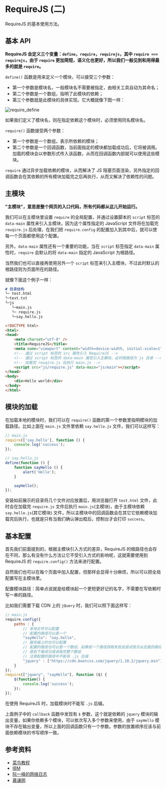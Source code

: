 # RequireJS (二)

RequireJS 的基本使用方法。

## 基本 API

**RequireJS 会定义三个变量：`define`，`require`，`requirejs`，其中 `require === requirejs`，由于 `require` 更加简短，语义化也更好，所以我们一般见到和用得最多的就是 `require`。**

`define()` 函数是用来定义一个模块，可以接受三个参数：

* 第一个参数是模块名，一般模块名不需要被指定，由相关工具自动为其命名；
* 第二个参数是一个数组，指明了此模块的依赖；
* 第三个参数就是此模块的具体实现。它大概就像下图一样：

<img :src="$withBase('/images/js/require_define.png')" alt="require_define">

如果我们定义了模块名，则在指定依赖这个模块时，必须使用同名模块名。

`require()` 函数接受两个参数：

* 第一个参数是一个数组，表示所依赖的模块；
* 第二个参数是一个回调函数，当前面指定的模块都加载成功后，它将被调用。加载的模块会以参数形式传入该函数，从而在回调函数内部就可以使用这些模块。

`require` 通过异步加载依赖的模块，从而解决了 JS 阻塞页面渲染，另外指定的回调函数会在其依赖的所有模块加载完之后再执行，从而又解决了依赖性的问题。

## 主模块

**"主模块"，意思是整个网页的入口代码，所有代码都从这儿开始运行。**

我们可以在主模块里设置 `require` 的全局配置，并通过设置脚本的 `script` 标签的 `data-main` 属性来引入主模块，因为这个属性指定的 JavaScript 文件将在加载完 `reuqire.js` 后处理，在我们把 `require.config` 的配置加入到其中后，就可以使每一个页面都使用这个配置。

另外，`data-main` 属性还有一个重要的功能，当在 `script` 标签指定 `data-main` 属性时，`require` 会默认的将 `data-main` 指定的 JavaScript 为根路径。

当然我们也可以直接再使用另外一个 `script` 标签来引入主模块，不过此时默认的根路径则为页面所在的路径。

就像下面这个例子一样：

```markdown
# 目录结构
└─ test.html
└─text.txt
└─js
   └─main.js
   └─ require.js
   └─say.hello.js
```

```html
<!DOCTYPE html>
<html>
<head>
    <meta charset="utf-8" />
    <title>RequireJS</title>
    <meta name="viewport" content="width=device-width, initial-scale=1">
    <!-- 通过 script 标签的 src 属性引入 RequireJS -->
    <!-- 通过 script 标签的 data-main 属性引入主模块，此时根路径为 js 目录 -->
    <!-- 加载完 reuqire.js 后执行 main.js -->
    <script src="js/require.js" data-main="js/main"></script>
</head>
<body>
    <div>Hello world</div>
</body>
</html>
```

## 模块的加载

在加载本地的模块时，我们可以在 `require()` 函数的第一个参数里指明模块的加载路径。比如上面在 `main.js` 文件里依赖 `say.hello.js` 文件，我们可以这样写：

```javascript
// main.js
require(['say.hello'], function () {
    console.log('success');
});
```

```javascript
// say.hello.js
define(function () {
    function sayHello () {
        alert('Hello');
    }

    sayHello();
});
```

安装如前展示的目录将几个文件对应放置后，用浏览器打开 `test.html` 文件，此时会在加载完 `require.js` 文件后执行 `main.js`(主模块)，由于主模块依赖 `say.hello.js`(其它模块) 文件，所以主模块中的回调函数会在其它它依赖模块加载完后执行，也就是只有当我们确认弹出框后，控制台才会打印 `success`。

## 基本配置

首先我们前面提到的，根据主模块引入方式的差异，RequireJS 的根路径也会存在不同，那么有没有什么方法让它不受引入方式的影响呢，这就需要使用到 RequireJS 的 `require.config()` 方法来进行配置。

自然我们也可以在每个页面中加入配置，但那样会显得十分麻烦，所以可以把全局配置写在主模块里。

配置模块路径：简单点说就是给模块起一个更短更好记的名字，不需要在写依赖时写一串的路径。

比如我们需要下载 CDN 上的 `jQuery` 时，我们可以照下面这样写：

```javascript
// main.js
require.config({
    paths : {
        // 本地文件可以配置
        // 配置的路径可以是一个
        "sayHello": "say.hello",
        // 服务器上的也可以配置
        // 配置的路径也可以是一个数组，如果前一个路径获取失败会尝试依次从后面的路径下载
        // 直到下载成功或读取完整个数组
        // 注意配置的路径中不能有 .js 后缀
        "jquery" : ["https://cdn.bootcss.com/jquery/1.10.2/jquery.min"]
    }
});
require(["jquery", "sayHello"], function ($) {
    $(function() {
        console.log('success');
    });
});
```

在使用 RequireJS 时，加载模块时不能写 `.js` 后缀。

上面例子中的 `callback` 函数中发现有 `$` 参数，这个就是依赖的 `jquery` 模块的输出变量，如果你依赖多个模块，可以依次写入多个参数来使用，由于 `sayHello` 模块不存在输出变量，所以上面的回调函数只有一个参数。参数的放置顺序应该与前面依赖模块的书写顺序一致。

## 参考资料

* [菜鸟教程](http://www.runoob.com/w3cnote/requirejs-tutorial-1.html)
* [IBM](https://www.ibm.com/developerworks/cn/web/1209_shiwei_requirejs/index.html)
* [阮一峰的网络日志](http://www.ruanyifeng.com/blog/2012/11/require_js.html)
* [慕课网](https://www.imooc.com/learn/787)
